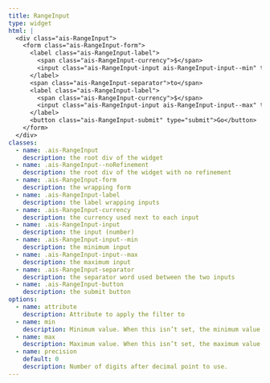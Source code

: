 ```yaml
---
title: RangeInput
type: widget
html: |
  <div class="ais-RangeInput">
    <form class="ais-RangeInput-form">
      <label class="ais-RangeInput-label">
        <span class="ais-RangeInput-currency">$</span>
        <input class="ais-RangeInput-input ais-RangeInput-input--min" type="number" />
      </label>
      <span class="ais-RangeInput-separator">to</span>
      <label class="ais-RangeInput-label">
        <span class="ais-RangeInput-currency">$</span>
        <input class="ais-RangeInput-input ais-RangeInput-input--max" type="number" />
      </label>
      <button class="ais-RangeInput-submit" type="submit">Go</button>
    </form>
  </div>
classes:
  - name: .ais-RangeInput
    description: the root div of the widget
  - name: .ais-RangeInput--noRefinement
    description: the root div of the widget with no refinement
  - name: .ais-RangeInput-form
    description: the wrapping form
  - name: .ais-RangeInput-label
    description: the label wrapping inputs
  - name: .ais-RangeInput-currency
    description: the currency used next to each input
  - name: .ais-RangeInput-input
    description: the input (number)
  - name: .ais-RangeInput-input--min
    description: the minimum input
  - name: .ais-RangeInput-input--max
    description: the maximum input
  - name: .ais-RangeInput-separator
    description: the separator word used between the two inputs
  - name: .ais-RangeInput-button
    description: the submit button
options:
  - name: attribute
    description: Attribute to apply the filter to
  - name: min
    description: Minimum value. When this isn’t set, the minimum value will be automatically computed by Algolia using the data in the index.
  - name: max
    description: Maximum value. When this isn’t set, the maximum value will be automatically computed by Algolia using the data in the index.
  - name: precision
    default: 0
    description: Number of digits after decimal point to use.
---
```

